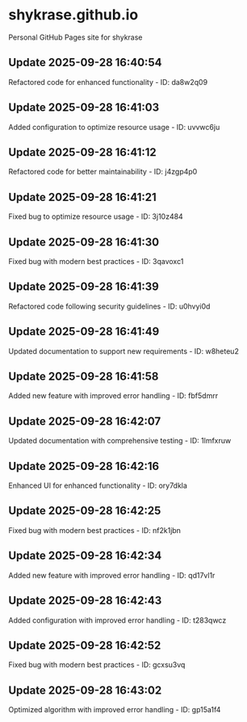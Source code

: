 # shykrase.github.io
Personal GitHub Pages site for shykrase

## Update 2025-09-28 16:40:54
Refactored code for enhanced functionality - ID: da8w2q09


## Update 2025-09-28 16:41:03
Added configuration to optimize resource usage - ID: uvvwc6ju


## Update 2025-09-28 16:41:12
Refactored code for better maintainability - ID: j4zgp4p0


## Update 2025-09-28 16:41:21
Fixed bug to optimize resource usage - ID: 3j10z484


## Update 2025-09-28 16:41:30
Fixed bug with modern best practices - ID: 3qavoxc1


## Update 2025-09-28 16:41:39
Refactored code following security guidelines - ID: u0hvyi0d


## Update 2025-09-28 16:41:49
Updated documentation to support new requirements - ID: w8heteu2


## Update 2025-09-28 16:41:58
Added new feature with improved error handling - ID: fbf5dmrr


## Update 2025-09-28 16:42:07
Updated documentation with comprehensive testing - ID: 1lmfxruw


## Update 2025-09-28 16:42:16
Enhanced UI for enhanced functionality - ID: ory7dkla


## Update 2025-09-28 16:42:25
Fixed bug with modern best practices - ID: nf2k1jbn


## Update 2025-09-28 16:42:34
Added new feature with improved error handling - ID: qd17vl1r


## Update 2025-09-28 16:42:43
Added configuration with improved error handling - ID: t283qwcz


## Update 2025-09-28 16:42:52
Fixed bug with modern best practices - ID: gcxsu3vq


## Update 2025-09-28 16:43:02
Optimized algorithm with improved error handling - ID: gp15a1f4

